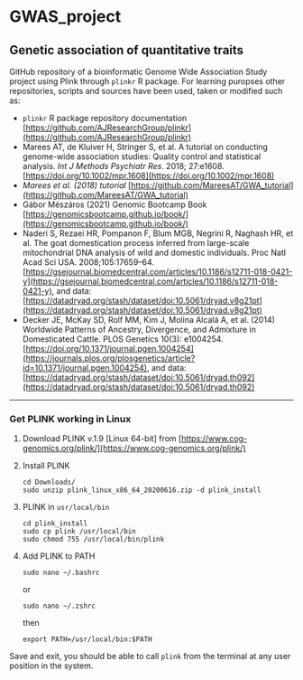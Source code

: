 # GWAS_project

## Genetic association of quantitative traits

GitHub repository of a bioinformatic Genome Wide Association Study project using
Plink through `plinkr` R package. For learning puropses other repositories,
scripts and sources have been used, taken or modified such as:

- `plinkr` R package repository documentation
  [https://github.com/AJResearchGroup/plinkr](https://github.com/AJResearchGroup/plinkr)
- Marees AT, de Kluiver H, Stringer S, et al. A tutorial on conducting
  genome-wide association studies: Quality control and statistical analysis.
  _Int J Methods Psychiatr Res_. 2018; 27:e1608.
  [https://doi.org/10.1002/mpr.1608](https://doi.org/10.1002/mpr.1608)
- _Marees et al. (2018) tutorial_
  [https://github.com/MareesAT/GWA_tutorial](https://github.com/MareesAT/GWA_tutorial)
- Gábor Mészáros (2021) Genomic Bootcamp Book
  [https://genomicsbootcamp.github.io/book/](https://genomicsbootcamp.github.io/book/)
- Naderi S, Rezaei HR, Pompanon F, Blum MGB, Negrini R, Naghash HR, et al. The
  goat domestication process inferred from large-scale mitochondrial DNA
  analysis of wild and domestic individuals. Proc Natl Acad Sci USA.
  2008;105:17659–64.
  [https://gsejournal.biomedcentral.com/articles/10.1186/s12711-018-0421-y](https://gsejournal.biomedcentral.com/articles/10.1186/s12711-018-0421-y),
  and data:
  [https://datadryad.org/stash/dataset/doi:10.5061/dryad.v8g21pt](https://datadryad.org/stash/dataset/doi:10.5061/dryad.v8g21pt)
- Decker JE, McKay SD, Rolf MM, Kim J, Molina Alcalá A, et al. (2014) Worldwide
  Patterns of Ancestry, Divergence, and Admixture in Domesticated Cattle. PLOS
  Genetics 10(3):
  e1004254.[https://doi.org/10.1371/journal.pgen.1004254](https://journals.plos.org/plosgenetics/article?id=10.1371/journal.pgen.1004254),
  and data:
  [https://datadryad.org/stash/dataset/doi:10.5061/dryad.th092](https://datadryad.org/stash/dataset/doi:10.5061/dryad.th092)

---

### Get PLINK working in Linux

1.  Download PLINK v.1.9 [Linux 64-bit] from
    [https://www.cog-genomics.org/plink/](https://www.cog-genomics.org/plink/)
2.  Install PLINK
    ```
    cd Downloads/
    sudo unzip plink_linux_x86_64_20200616.zip -d plink_install
    ```
3.  PLINK in `usr/local/bin`

    ```
    cd plink_install
    sudo cp plink /usr/local/bin
    sudo chmod 755 /usr/local/bin/plink
    ```

4.  Add PLINK to PATH

    ```
    sudo nano ~/.bashrc
    ```

    or

    ```
    sudo nano ~/.zshrc
    ```

    then

    ```
    export PATH=/usr/local/bin:$PATH
    ```

Save and exit, you should be able to call `plink` from the terminal at any user
position in the system.

